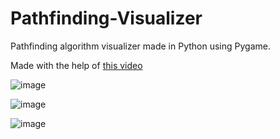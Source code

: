 # Pathfinding-Visualizer
Pathfinding algorithm visualizer made in Python using Pygame.

Made with the help of [this video](https://www.youtube.com/watch?v=QNpUN8gBeLY)

![image](https://github.com/LegendLeaks/Pathfinding-Visualizer/assets/79763213/f05aeb6c-78f1-455f-90e8-c39fad5237c2)

![image](https://github.com/LegendLeaks/Pathfinding-Visualizer/assets/79763213/119b996f-4ae3-42eb-b23d-0cf86bb7ef4e)

![image](https://github.com/LegendLeaks/Pathfinding-Visualizer/assets/79763213/ed72d9d7-5eaa-44f5-9b64-f11a64c0d1e6)
